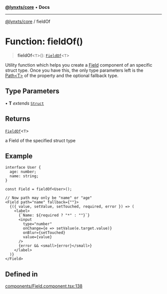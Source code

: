 [**@lynxts/core**](../README.md) • **Docs**

***

[@lynxts/core](../README.md) / fieldOf

# Function: fieldOf()

> **fieldOf**\<`T`\>(): [`FieldOf`](../type-aliases/FieldOf.md)\<`T`\>

Utility function which helps you create a [Field](Field.md) component of an
specific struct type. Once you have this, the only type parameters left is
the [Path\<T\>](../type-aliases/Path.md) of the property and the optional fallback type.

## Type Parameters

• **T** *extends* [`Struct`](../type-aliases/Struct.md)

## Returns

[`FieldOf`](../type-aliases/FieldOf.md)\<`T`\>

a Field of the specified struct type

## Example

```
interface User {
  age: number;
  name: string;
}

const Field = fieldOf<User>();

// Now path may only be "name" or "age"
<Field path="name" fallback={""}>
  {({ value, setValue, setTouched, required, error }) => (
    <label>
      {`Name: ${required ? "*" : ""}`}
      <input
        type="number"
        onChange={e => setValue(e.target.value)}
        onBlur={setTouched}
        value={value}
      />
      {error && <small>{error}</small>}
    </label>
  )}
</Field>
```

## Defined in

[components/Field.component.tsx:138](https://github.com/JoseLion/lynxts/blob/main/packages/core/src/lib/components/Field.component.tsx#L138)
